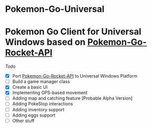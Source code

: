 # Pokemon-Go-Universal

# Pokemon Go Client for Universal Windows based on [Pokemon-Go-Rocket-API](https://github.com/FeroxRev/Pokemon-Go-Rocket-API) #

*Todo*

- [x] Port [Pokemon-Go-Rocket-API](https://github.com/FeroxRev/Pokemon-Go-Rocket-API) to Universal Windows Platform
- [ ] Build a game manager class 
- [x] Create a basic UI
- [x] Implementing GPS-based movement
- [ ] Adding map and catching feature [Probable Alpha Version]
- [ ] Adding PokeStop interactions
- [ ] Adding inventory support
- [ ] Adding eggs support
- [ ] Other stuff
